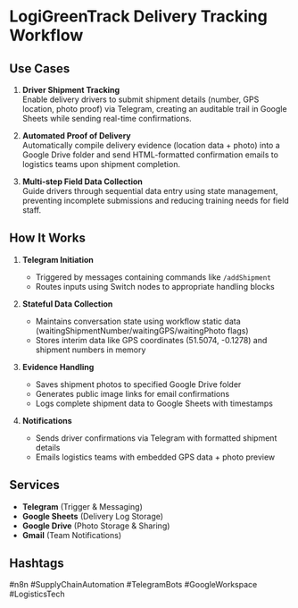 # LogiGreenTrack Delivery Tracking Workflow

## Use Cases
1. **Driver Shipment Tracking**  
   Enable delivery drivers to submit shipment details (number, GPS location, photo proof) via Telegram, creating an auditable trail in Google Sheets while sending real-time confirmations.

2. **Automated Proof of Delivery**  
   Automatically compile delivery evidence (location data + photo) into a Google Drive folder and send HTML-formatted confirmation emails to logistics teams upon shipment completion.

3. **Multi-step Field Data Collection**  
   Guide drivers through sequential data entry using state management, preventing incomplete submissions and reducing training needs for field staff.

## How It Works
1. **Telegram Initiation**  
   - Triggered by messages containing commands like `/addShipment`
   - Routes inputs using Switch nodes to appropriate handling blocks

2. **Stateful Data Collection**  
   - Maintains conversation state using workflow static data (waitingShipmentNumber/waitingGPS/waitingPhoto flags)
   - Stores interim data like GPS coordinates (51.5074, -0.1278) and shipment numbers in memory

3. **Evidence Handling**  
   - Saves shipment photos to specified Google Drive folder
   - Generates public image links for email confirmations
   - Logs complete shipment data to Google Sheets with timestamps

4. **Notifications**  
   - Sends driver confirmations via Telegram with formatted shipment details
   - Emails logistics teams with embedded GPS data + photo preview

## Services
- **Telegram** (Trigger & Messaging)  
- **Google Sheets** (Delivery Log Storage)  
- **Google Drive** (Photo Storage & Sharing)  
- **Gmail** (Team Notifications)

## Hashtags
#n8n #SupplyChainAutomation #TelegramBots #GoogleWorkspace #LogisticsTech
